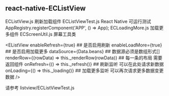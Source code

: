 ## react-native-ECListView

ECListView.js 刷新加载组件
ECListViewTest.js React Native 可运行测试AppRegistry.registerComponent('APP', () => App);
ECLoadingMore.js 加载更多组件
ECScreenUtil.js 屏幕工具类

 <EListView
 enableRefresh={true} ## 是否启用刷新
 enableLoadMore={true} ## 是否启用加载更多
 dataSource={Data.beans} ## 数据源必须是数组形式[]
 renderRow={(rowData) => this._renderRow(rowData)} ## 每一条的布局 需要返回组件
 onRefresh={() => this._refresh()} ## 刷新监听 可以在此处请求新数据
 onLoading={() => this._loading()} ## 加载更多监听 可以再次请求更多数据变更数据
 />

请参考 listview/ECListViewTest.js
